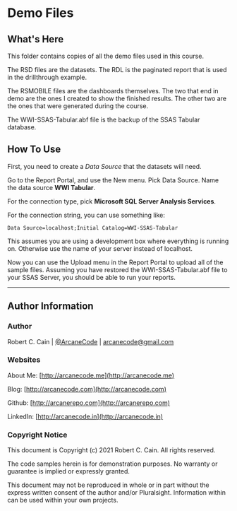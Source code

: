 # Demo Files

## What's Here

This folder contains copies of all the demo files used in this course.

The RSD files are the datasets. The RDL is the paginated report that is used in the drillthrough example.

The RSMOBILE files are the dashboards themselves. The two that end in demo are the ones I created to show the finished results. The other two are the ones that were generated during the course.

The WWI-SSAS-Tabular.abf file is the backup of the SSAS Tabular database.

## How To Use

First, you need to create a _Data Source_ that the datasets will need.

Go to the Report Portal, and use the New menu. Pick Data Source. Name the data source **WWI Tabular**.

For the connection type, pick **Microsoft SQL Server Analysis Services**.

For the connection string, you can use something like:

```
Data Source=localhost;Initial Catalog=WWI-SSAS-Tabular
```

This assumes you are using a development box where everything is running on. Otherwise use the name of your server instead of localhost.

Now you can use the Upload menu in the Report Portal to upload all of the sample files. Assuming you have restored the WWI-SSAS-Tabular.abf file to your SSAS Server, you should be able to run your reports.

---

## Author Information

### Author

Robert C. Cain | [@ArcaneCode](https://twitter.com/arcanecode) | arcanecode@gmail.com

### Websites

About Me: [http://arcanecode.me](http://arcanecode.me)

Blog: [http://arcanecode.com](http://arcanecode.com)

Github: [http://arcanerepo.com](http://arcanerepo.com)

LinkedIn: [http://arcanecode.in](http://arcanecode.in)

### Copyright Notice

This document is Copyright (c) 2021 Robert C. Cain. All rights reserved.

The code samples herein is for demonstration purposes. No warranty or guarantee is implied or expressly granted.

This document may not be reproduced in whole or in part without the express written consent of the author and/or Pluralsight. Information within can be used within your own projects.
